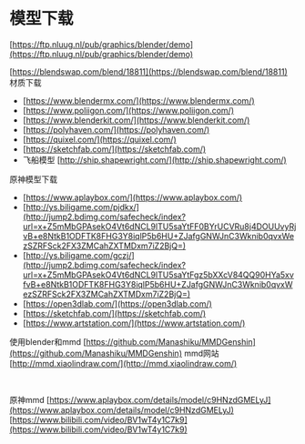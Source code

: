# 模型下载

[https://ftp.nluug.nl/pub/graphics/blender/demo](https://ftp.nluug.nl/pub/graphics/blender/demo)
​

[https://blendswap.com/blend/18811](https://blendswap.com/blend/18811)
材质下载

- [https://www.blendermx.com/](https://www.blendermx.com/)
- [https://www.poliigon.com/](https://www.poliigon.com/)
- [https://www.blenderkit.com/](https://www.blenderkit.com/)
- [https://polyhaven.com/](https://polyhaven.com/)
- [https://quixel.com/](https://quixel.com/)
- [https://sketchfab.com/](https://sketchfab.com/)
- 飞船模型 [http://ship.shapewright.com/](http://ship.shapewright.com/)
​

原神模型下载

- [https://www.aplaybox.com/](https://www.aplaybox.com/)
- [http://ys.biligame.com/pjdkx/](http://jump2.bdimg.com/safecheck/index?url=x+Z5mMbGPAsekO4Vt6dNCL9lTU5saYtFF0BYrUCVRu8j4DOUUvyRjvB+e8NtkB1ODFTK8FHG3Y8iqlP5b6HU+ZJafgGNWJnC3Wknib0qvxWezSZRFSck2FX3ZMCahZXTMDxm7iZ2BjQ=)
- [http://ys.biligame.com/gczj/](http://jump2.bdimg.com/safecheck/index?url=x+Z5mMbGPAsekO4Vt6dNCL9lTU5saYtFgz5bXXcV84QQ90HYa5xvfvB+e8NtkB1ODFTK8FHG3Y8iqlP5b6HU+ZJafgGNWJnC3Wknib0qvxWezSZRFSck2FX3ZMCahZXTMDxm7iZ2BjQ=)
- [https://open3dlab.com/](https://open3dlab.com/)
- [https://sketchfab.com/](https://sketchfab.com/)
- [https://www.artstation.com/](https://www.artstation.com/)
​

使用blender和mmd
[https://github.com/Manashiku/MMDGenshin](https://github.com/Manashiku/MMDGenshin)
mmd网站
[http://mmd.xiaolindraw.com/](http://mmd.xiaolindraw.com/)
​

​

原神mmd
[https://www.aplaybox.com/details/model/c9HNzdGMELyJ](https://www.aplaybox.com/details/model/c9HNzdGMELyJ)
[https://www.bilibili.com/video/BV1wT4y1C7k9](https://www.bilibili.com/video/BV1wT4y1C7k9)
